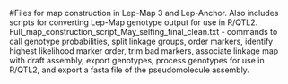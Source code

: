#Files for map construction in Lep-Map 3 and Lep-Anchor. Also includes scripts for converting Lep-Map genotype output for use in R/QTL2.
Full_map_construction_script_May_selfing_final_clean.txt - commands to call genotype probabilities, split linkage groups, order markers, identify highest likelihood marker order, trim bad markers, associate linkage map with draft assembly, export genotypes, process genotypes for use in R/QTL2, and export a fasta file of the pseudomolecule assembly. 